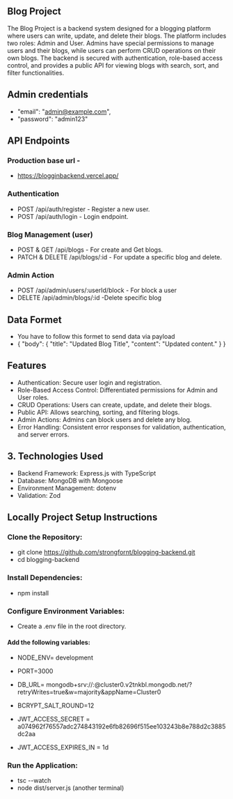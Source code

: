 
## Blog Project
The Blog Project is a backend system designed for a blogging platform where users can write, update, and delete their blogs. The platform includes two roles: Admin and User. Admins have special permissions to manage users and their blogs, while users can perform CRUD operations on their own blogs. The backend is secured with authentication, role-based access control, and provides a public API for viewing blogs with search, sort, and filter functionalities.

## Admin credentials

- "email": "admin@example.com",
-  "password": "admin123"


##  API Endpoints
### Production base url -
- https://blogginbackend.vercel.app/
###  Authentication
- POST /api/auth/register - Register a new user.
- POST /api/auth/login - Login endpoint.

### Blog Management (user)
- POST & GET /api/blogs - For create and Get blogs. 
- PATCH & DELETE /api/blogs/:id - For update a specific blog and delete. 

### Admin Action
- POST /api/admin/users/:userId/block - For block a user
- DELETE /api/admin/blogs/:id -Delete specific blog


## Data Formet

- You have to follow this formet to send data via payload
- {
    "body": {
  "title": "Updated Blog Title",
  "content": "Updated content."
}
}


## Features

- Authentication: Secure user login and registration.
- Role-Based Access Control: Differentiated permissions for Admin and User roles.
- CRUD Operations: Users can create, update, and delete their blogs.
- Public API: Allows searching, sorting, and filtering blogs.
- Admin Actions: Admins can block users and delete any blog.
- Error Handling: Consistent error responses for validation, authentication, and server errors.

## 3. Technologies Used

- Backend Framework: Express.js with TypeScript
- Database: MongoDB with Mongoose
- Environment Management: dotenv
- Validation: Zod


## Locally Project Setup Instructions
### Clone the Repository:
- git clone https://github.com/strongfornt/blogging-backend.git
- cd blogging-backend

### Install Dependencies:
- npm install
### Configure Environment Variables:
- Create a .env file in the root directory.
#### Add the following variables:
- NODE_ENV= development

- PORT=3000

- DB_URL= mongodb+srv://:@cluster0.v2tnkbl.mongodb.net/?retryWrites=true&w=majority&appName=Cluster0

- BCRYPT_SALT_ROUND=12

- JWT_ACCESS_SECRET = a074962f76557adc274843192e6fb82696f515ee103243b8e788d2c3885dc2aa

- JWT_ACCESS_EXPIRES_IN = 1d

### Run the Application:
- tsc --watch
- node dist/server.js (another terminal)